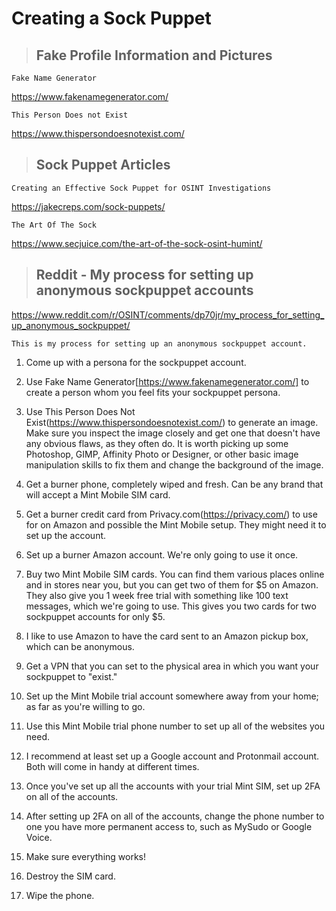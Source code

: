 # Creating a Sock Puppet

> ## **Fake Profile Information and Pictures**

`Fake Name Generator` 

https://www.fakenamegenerator.com/

`This Person Does not Exist`

https://www.thispersondoesnotexist.com/

> ## **Sock Puppet Articles**

`Creating an Effective Sock Puppet for OSINT Investigations`

https://jakecreps.com/sock-puppets/

`The Art Of The Sock`

https://www.secjuice.com/the-art-of-the-sock-osint-humint/

> ## **Reddit - My process for setting up anonymous sockpuppet accounts**

https://www.reddit.com/r/OSINT/comments/dp70jr/my_process_for_setting_up_anonymous_sockpuppet/

`This is my process for setting up an anonymous sockpuppet account.`

1. Come up with a persona for the sockpuppet account.

2. Use Fake Name Generator[https://www.fakenamegenerator.com/] to create a person whom you feel fits your sockpuppet persona.

3. Use This Person Does Not Exist(https://www.thispersondoesnotexist.com/) to generate an image. Make sure you inspect the image closely and get one that doesn't have any obvious flaws, as they often do. It is worth picking up some Photoshop, GIMP, Affinity Photo or Designer, or other basic image manipulation skills to fix them and change the background of the image.

4. Get a burner phone, completely wiped and fresh. Can be any brand that will accept a Mint Mobile SIM card.

5. Get a burner credit card from Privacy.com(https://privacy.com/) to use for on Amazon and possible the Mint Mobile setup. They might need it to set up the account.

6. Set up a burner Amazon account. We're only going to use it once.

7. Buy two Mint Mobile SIM cards. You can find them various places online and in stores near you, but you can get two of them for $5 on Amazon. They also give you 1 week free trial with something like 100 text messages, which we're going to use. This gives you two cards for two sockpuppet accounts for only $5.

8. I like to use Amazon to have the card sent to an Amazon pickup box, which can be anonymous.

9. Get a VPN that you can set to the physical area in which you want your sockpuppet to "exist."

10. Set up the Mint Mobile trial account somewhere away from your home; as far as you're willing to go.

11. Use this Mint Mobile trial phone number to set up all of the websites you need.

12. I recommend at least set up a Google account and Protonmail account. Both will come in handy at different times.

13. Once you've set up all the accounts with your trial Mint SIM, set up 2FA on all of the accounts.

14. After setting up 2FA on all of the accounts, change the phone number to one you have more permanent access to, such as MySudo or Google Voice.

15. Make sure everything works!

16. Destroy the SIM card.

17. Wipe the phone.